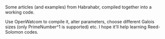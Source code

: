 Some articles (and examples) from Habrahabr, compiled together into a working code.

Use OpenWatcom to compile it, alter parameters, choose different Galois sizes (only PrimeNumber^1 is supported) etc. I hope it'll help learning Reed-Solomon codes.
